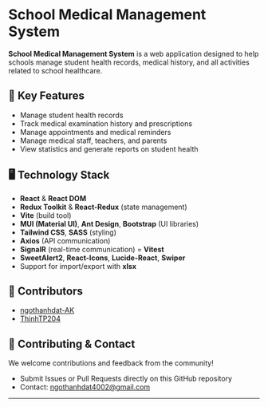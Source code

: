 # School Medical Management System

**School Medical Management System** is a web application designed to help schools manage student health records, medical history, and all activities related to school healthcare.

## 🚀 Key Features
- Manage student health records
- Track medical examination history and prescriptions
- Manage appointments and medical reminders
- Manage medical staff, teachers, and parents
- View statistics and generate reports on student health

## 🖥️ Technology Stack
- **React** & **React DOM**
- **Redux Toolkit** & **React-Redux** (state management)
- **Vite** (build tool)
- **MUI (Material UI)**, **Ant Design**, **Bootstrap** (UI libraries)
- **Tailwind CSS**, **SASS** (styling)
- **Axios** (API communication)
- **SignalR** (real-time communication)
= **Vitest**
- **SweetAlert2**, **React-Icons**, **Lucide-React**, **Swiper**
- Support for import/export with **xlsx**

## 👥 Contributors

- [ngothanhdat-AK](https://github.com/ngothanhdat-AK)
- [ThinhTP204](https://github.com/ThinhTP204)

## 🤝 Contributing & Contact

We welcome contributions and feedback from the community!

- Submit Issues or Pull Requests directly on this GitHub repository
- Contact: [ngothanhdat4002@gmail.com](mailto:ngothanhdat4002@gmail.com)

------------------------------------------------------------------
